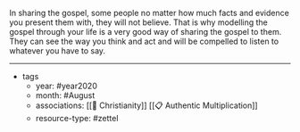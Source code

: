 In sharing the gospel, some people no matter how much facts and evidence you present them with, they will not believe. That is why modelling the gospel through your life is a very good way of sharing the gospel to them. They can see the way you think and act and will be compelled to listen to whatever you have to say.


---

- tags
	- year: #year2020 
	- month: #August 
	- associations: [[🙏 Christianity]] [[📋  Authentic Multiplication]]
	- resource-type: #zettel
